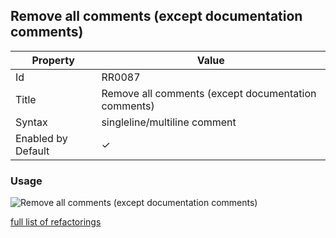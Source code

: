 ## Remove all comments \(except documentation comments\)

| Property           | Value                                                 |
| ------------------ | ----------------------------------------------------- |
| Id                 | RR0087                                                |
| Title              | Remove all comments \(except documentation comments\) |
| Syntax             | singleline/multiline comment                          |
| Enabled by Default | &#x2713;                                              |

### Usage

![Remove all comments \(except documentation comments\)](../../images/refactorings/RemoveAllCommentsExceptDocumentationComments.png)

[full list of refactorings](Refactorings.md)